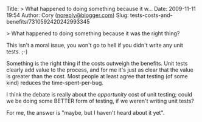 Title: &gt; What happened to doing something because it w...
Date: 2009-11-11 19:54
Author: Cory (noreply@blogger.com)
Slug: tests-costs-and-benefits/7310592420242993345

\> What happened to doing something because it was the right thing?  
  
This isn't a moral issue, you won't go to hell if you didn't write any
unit tests. ;-)  
  
Something is the right thing if the costs outweigh the benefits. Unit
tests clearly add value to the process, and for me it's just as clear
that the value is greater than the cost. Most people at least agree that
testing (of some kind) reduces the time-spent-per-bug.  
  
I think the debate is really about the *opportunity* cost of unit
testing; could we be doing some BETTER form of testing, if we weren't
writing unit tests?  
  
For me, the answer is "maybe, but I haven't heard about it yet".

